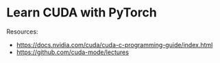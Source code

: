 # Learn CUDA with PyTorch

Resources:

- https://docs.nvidia.com/cuda/cuda-c-programming-guide/index.html
- https://github.com/cuda-mode/lectures
